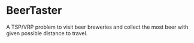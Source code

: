 # BeerTaster
A TSP/VRP problem to visit beer breweries and collect the most beer with given possible distance to travel.

